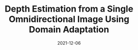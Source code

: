 ---
title: "Depth Estimation from a Single Omnidirectional Image Using Domain Adaptation"
collection: publications
permalink: /publication/2021-cvmp_depth
date: 2021-12-06
venue: 'CVMP2021'
link: 'https://dl.acm.org/doi/abs/10.1145/3485441.3485649'
paperurl: '/files/pdf/publications/CVMP_2021.pdf'
citation: 'Y. Wu, Y. Heng, M. Niranjan, and H. Kim. Depth estimation from a single omnidirectional image using domain adaptation. In European Conference on Visual Media Production, CVMP ’21. Association for Computing Machinery, New York, NY, USA, 2021.'
---